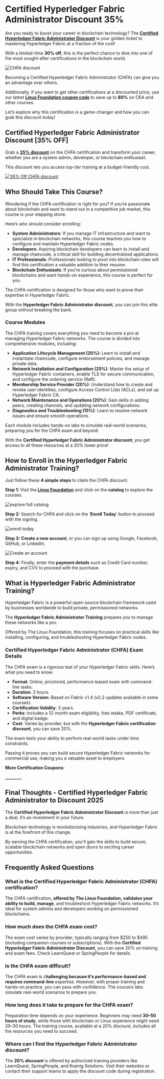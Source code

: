 # Certified Hyperledger Fabric Administrator Discount 35%

Are you ready to boost your career in blockchain technology? The [**Certified Hyperledger Fabric Administrator Discount**](https://training.linuxfoundation.org/) is your golden ticket to mastering Hyperledger Fabric at a fraction of the cost!

With a limited-time **30% off**, this is the perfect chance to dive into one of the most sought-after certifications in the blockchain world.

![CHFA discount](https://github.com/user-attachments/assets/f3322f82-dcfd-43c6-858e-8b4f78e2c62c)

Becoming a Certified Hyperledger Fabric Administrator (CHFA) can give you an advantage over others.

Additionally, if you want to get other certifications at a discounted price, use our latest [**Linux Foundation coupon code**](https://github.com/jimzemlin/Linux-Foundation-coupon) to save up to **80%** on CKA and other courses.

Let’s explore why this certification is a game-changer and how you can grab this discount today!

## Certified Hyperledger Fabric Administrator Discount [35% OFF]

Grab a [**35% discount**](https://training.linuxfoundation.org/) on the CHFA certification and transform your career, whether you are a system admin, developer, or blockchain enthusiast.

This discount lets you access top-tier training at a budget-friendly cost.

[![35% Off CHFA discount](https://github.com/user-attachments/assets/5399624b-8a74-4816-b0d8-d68ca83195ef)
](https://training.linuxfoundation.org/)

## Who Should Take This Course?

Wondering if the CHFA certification is right for you? If you’re passionate about blockchain and want to stand out in a competitive job market, this course is your stepping stone.

Here’s who should consider enrolling:

- **System Administrators**: If you manage IT infrastructure and want to specialize in blockchain networks, this course teaches you how to configure and maintain Hyperledger Fabric nodes.
- **Developers**: Aspiring blockchain developers can learn to install and manage chaincode, a critical skill for building decentralized applications.
- **IT Professionals**: Professionals looking to pivot into blockchain roles will find this certification a valuable addition to their resume.
- **Blockchain Enthusiasts**: If you’re curious about permissioned blockchains and want hands-on experience, this course is perfect for you.

The CHFA certification is designed for those who want to prove their expertise in Hyperledger Fabric.

With the **Hyperledger Fabric Administrator discount**, you can join this elite group without breaking the bank.

### Course Modules

The CHFA training covers everything you need to become a pro at managing Hyperledger Fabric networks. The course is divided into comprehensive modules, including:

- **Application Lifecycle Management (20%)**: Learn to install and instantiate chaincode, configure endorsement policies, and manage private data.
- **Network Installation and Configuration (25%)**: Master the setup of Hyperledger Fabric containers, enable TLS for secure communication, and configure the ordering service (Raft).
- **Membership Service Provider (20%)**: Understand how to create and revoke user identities, configure Access Control Lists (ACLs), and set up Hyperledger Fabric CA.
- **Network Maintenance and Operations (20%)**: Gain skills in adding peers, creating channels, and updating network configurations.
- **Diagnostics and Troubleshooting (15%)**: Learn to resolve network issues and ensure smooth operations.

Each module includes hands-on labs to simulate real-world scenarios, preparing you for the CHFA exam and beyond.

With the **Certified Hyperledger Fabric Administrator discount**, you get access to all these resources at a 20% lower price!

## How to Enroll in the Hyperledger Fabric Administrator Training?

Just follow these **4 simple steps** to claim the CHFA discount.

**Step 1:** Visit the [**Linux Foundation**](https://training.linuxfoundation.org/) and click on the **catalog** to explore the courses.

![explore full catalog](https://github.com/user-attachments/assets/a1e457bd-11aa-4301-ab57-0156f3d893fd)

**Step 2:** Search for CHFA and click on the ‘**Enroll Today**’ button to proceed with the signing.

![enroll today](https://github.com/user-attachments/assets/2d6566f3-8c51-4d30-a5f1-dfc70e00b793)

**Step 3:** **Create a new account**, or you can sign up using Google, Facebook, GitHub, or LinkedIn.

![Create an account](https://github.com/user-attachments/assets/c3145c5f-1591-4ec7-839b-2290158b74a0)

**Step 4:** Finally, enter the **payment details** such as Credit Card number, expiry, and CVV to proceed with the purchase.

## **What is Hyperledger Fabric Administrator Training?**

Hyperledger Fabric is a powerful open-source blockchain framework used by businesses worldwide to build private, permissioned networks.

The **Hyperledger Fabric Administrator Training** prepares you to manage these networks like a pro.

Offered by The Linux Foundation, this training focuses on practical skills like installing, configuring, and troubleshooting Hyperledger Fabric nodes.

### Certified Hyperledger Fabric Administrator (CHFA) Exam Details

The CHFA exam is a rigorous test of your Hyperledger Fabric skills. Here’s what you need to know:

- **Format**: Online, proctored, performance-based exam with command-line tasks.
- **Duration**: 2 hours.
- **Software Version**: Based on Fabric v1.4 (v2.2 updates available in some courses).
- **Certification Validity**: 3 years.
- **Perks**: Includes a 12-month exam eligibility, free retake, PDF certificate, and digital badge.
- **Cost**: Varies by provider, but with the **Hyperledger Fabric certification discount**, you can save 20%.

The exam tests your ability to perform real-world tasks under time constraints.

Passing it proves you can build secure Hyperledger Fabric networks for commercial use, making you a valuable asset to employers.

**More Certificaiton Coupons:**

**________**

## Final Thoughts - Certified Hyperledger Fabric Administrator to Discount 2025

The **Certified Hyperledger Fabric Administrator Discount** is more than just a deal, it’s an investment in your future.

Blockchain technology is revolutionizing industries, and Hyperledger Fabric is at the forefront of this change.

By earning the CHFA certification, you’ll gain the skills to build secure, scalable blockchain networks and open doors to exciting career opportunities.

## Frequently Asked Questions

### What is the Certified Hyperledger Fabric Administrator (CHFA) certification?

The CHFA certification, **offered by The Linux Foundation, validates your ability to build, manage**, and troubleshoot Hyperledger Fabric networks. It’s ideal for system admins and developers working on permissioned blockchains.

### How much does the CHFA exam cost?

The exam cost varies by provider, typically ranging from $250 to $495 (including companion courses or subscriptions). With the **Certified Hyperledger Fabric Administrator Discount**, you can save 20% on training and exam fees. Check LearnQuest or SpringPeople for details.

### Is the CHFA exam difficult?

The CHFA exam is c**hallenging because it’s performance-based and requires command-line** expertise. However, with proper training and hands-on practice, you can pass with confidence. The course’s labs simulate real-world scenarios to prepare you.

### How long does it take to prepare for the CHFA exam?

Preparation time depends on your experience. Beginners may need **30–50 hours of study**, while those with blockchain or Linux experience might need 20–30 hours. The training course, available at a 20% discount, includes all the resources you need to succeed.

### Where can I find the Hyperledger Fabric Administrator discount?

The **20% discount** is offered by authorized training providers like LearnQuest, SpringPeople, and Koenig Solutions. Visit their websites or contact their support teams to apply the discount code during registration.
